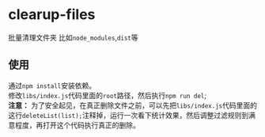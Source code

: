 # clearup-files
批量清理文件夹 比如`node_modules`,`dist`等

## 使用
通过`npm install`安装依赖。  
修改`libs/index.js`代码里面的`root`路径，然后执行`npm run del`;  
**注意：** 
为了安全起见，在真正删除文件之前，可以先把`libs/index.js`代码里面的这行`deleteList(list);`注释掉，运行一次看下统计效果，然后调整过滤规则到满意程度，再打开这个代码执行真正的删除。
